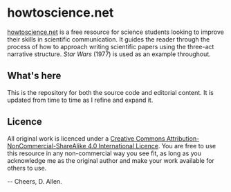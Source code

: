 # howtoscience.net

[howtoscience.net](http://www.howtoscience.net/) is a free resource for science students looking to improve their skills in scientific communication. It guides the reader through the process of how to approach writing scientific papers using the three-act narrative structure. _Star Wars_ (1977) is used as an example throughout.

## What's here

This is the repository for both the source code and editorial content. It is updated from time to time as I refine and expand it.

## Licence

All original work is licenced under a [Creative Commons Attribution-NonCommercial-ShareAlike 4.0 International Licence](https://creativecommons.org/licenses/by-nc-sa/4.0/). You are free to use this resource in any non-commercial way you see fit, as long as you acknowledge me as the original author and make your work available for others to use.

-- Cheers, D. Allen.
